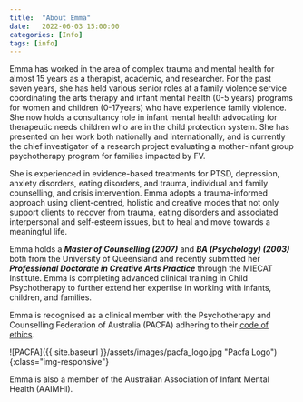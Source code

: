```yaml
---
title:  "About Emma"
date:   2022-06-03 15:00:00
categories: [Info]
tags: [info]
---
```


Emma has worked in the area of complex trauma and mental health for almost 15 years as a therapist, academic, and researcher. For the past seven years, she has held various senior roles at a family violence service coordinating the arts therapy and infant mental health (0-5 years) programs for women and children (0-17years) who have experience family violence. She now holds a consultancy role in infant mental health advocating for therapeutic needs children who are in the child protection system. She has presented on her work both nationally and internationally, and is currently the chief investigator of a research project evaluating a mother-infant group psychotherapy program for families impacted by FV.

She is experienced in evidence-based treatments for PTSD, depression, anxiety disorders, eating disorders, and trauma, individual and family counselling, and crisis intervention. Emma adopts a trauma-informed approach using client-centred, holistic and creative modes that not only support clients to recover from trauma, eating disorders and associated interpersonal and self-esteem issues, but to heal and move towards a meaningful life.

Emma holds a ***Master of Counselling (2007)*** and ***BA (Psychology) (2003)*** both from the University of Queensland and recently submitted her ***Professional Doctorate in Creative Arts Practice*** through the MIECAT Institute. Emma is completing advanced clinical training in Child Psychotherapy to further extend her expertise in working with infants, children, and families.

Emma is recognised as a clinical member with the Psychotherapy and Counselling Federation of Australia (PACFA) adhering to their [code of ethics](https://pacfa.org.au/common/Uploaded%20files/PCFA/Documents/Documents%20and%20Forms/PACFA-Code-of-Ethics-2017.pdf).

![PACFA]({{ site.baseurl }}/assets/images/pacfa_logo.jpg "Pacfa Logo"){:class="img-responsive"}

Emma is also a member of the Australian Association of Infant Mental Health (AAIMHI).

